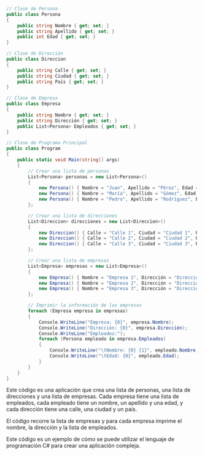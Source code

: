 ```c#
// Clase de Persona
public class Persona
{
    public string Nombre { get; set; }
    public string Apellido { get; set; }
    public int Edad { get; set; }
}

// Clase de Dirección
public class Direccion
{
    public string Calle { get; set; }
    public string Ciudad { get; set; }
    public string País { get; set; }
}

// Clase de Empresa
public class Empresa
{
    public string Nombre { get; set; }
    public string Dirección { get; set; }
    public List<Persona> Empleados { get; set; }
}

// Clase de Programa Principal
public class Program
{
    public static void Main(string[] args)
    {
        // Crear una lista de personas
        List<Persona> personas = new List<Persona>()
        {
            new Persona() { Nombre = "Juan", Apellido = "Pérez", Edad = 25 },
            new Persona() { Nombre = "María", Apellido = "Gómez", Edad = 30 },
            new Persona() { Nombre = "Pedro", Apellido = "Rodríguez", Edad = 35 }
        };

        // Crear una lista de direcciones
        List<Direccion> direcciones = new List<Direccion>()
        {
            new Direccion() { Calle = "Calle 1", Ciudad = "Ciudad 1", País = "País 1" },
            new Direccion() { Calle = "Calle 2", Ciudad = "Ciudad 2", País = "País 2" },
            new Direccion() { Calle = "Calle 3", Ciudad = "Ciudad 3", País = "País 3" }
        };

        // Crear una lista de empresas
        List<Empresa> empresas = new List<Empresa>()
        {
            new Empresa() { Nombre = "Empresa 1", Dirección = "Dirección 1", Empleados = personas },
            new Empresa() { Nombre = "Empresa 2", Dirección = "Dirección 2", Empleados = personas },
            new Empresa() { Nombre = "Empresa 3", Dirección = "Dirección 3", Empleados = personas }
        };

        // Imprimir la información de las empresas
        foreach (Empresa empresa in empresas)
        {
            Console.WriteLine("Empresa: {0}", empresa.Nombre);
            Console.WriteLine("Dirección: {0}", empresa.Dirección);
            Console.WriteLine("Empleados:");
            foreach (Persona empleado in empresa.Empleados)
            {
                Console.WriteLine("\tNombre: {0} {1}", empleado.Nombre, empleado.Apellido);
                Console.WriteLine("\tEdad: {0}", empleado.Edad);
            }
        }
    }
}
```

Este código es una aplicación que crea una lista de personas, una lista de direcciones y una lista de empresas. Cada empresa tiene una lista de empleados, cada empleado tiene un nombre, un apellido y una edad, y cada dirección tiene una calle, una ciudad y un país.

El código recorre la lista de empresas y para cada empresa imprime el nombre, la dirección y la lista de empleados.

Este código es un ejemplo de cómo se puede utilizar el lenguaje de programación C# para crear una aplicación compleja.